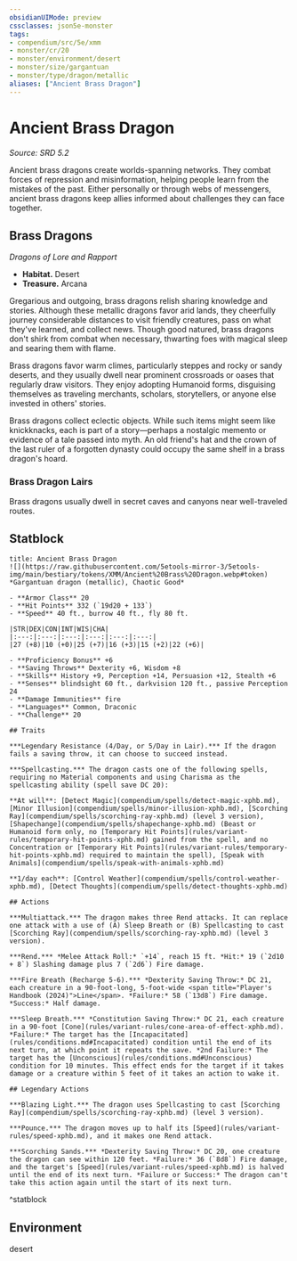 ```yaml
---
obsidianUIMode: preview
cssclasses: json5e-monster
tags:
- compendium/src/5e/xmm
- monster/cr/20
- monster/environment/desert
- monster/size/gargantuan
- monster/type/dragon/metallic
aliases: ["Ancient Brass Dragon"]
---
```

# Ancient Brass Dragon
*Source: SRD 5.2*  

Ancient brass dragons create worlds-spanning networks. They combat forces of repression and misinformation, helping people learn from the mistakes of the past. Either personally or through webs of messengers, ancient brass dragons keep allies informed about challenges they can face together.

## Brass Dragons

*Dragons of Lore and Rapport*

- **Habitat.** Desert  
- **Treasure.** Arcana  

Gregarious and outgoing, brass dragons relish sharing knowledge and stories. Although these metallic dragons favor arid lands, they cheerfully journey considerable distances to visit friendly creatures, pass on what they've learned, and collect news. Though good natured, brass dragons don't shirk from combat when necessary, thwarting foes with magical sleep and searing them with flame.

Brass dragons favor warm climes, particularly steppes and rocky or sandy deserts, and they usually dwell near prominent crossroads or oases that regularly draw visitors. They enjoy adopting Humanoid forms, disguising themselves as traveling merchants, scholars, storytellers, or anyone else invested in others' stories.

Brass dragons collect eclectic objects. While such items might seem like knickknacks, each is part of a story—perhaps a nostalgic memento or evidence of a tale passed into myth. An old friend's hat and the crown of the last ruler of a forgotten dynasty could occupy the same shelf in a brass dragon's hoard.

### Brass Dragon Lairs

Brass dragons usually dwell in secret caves and canyons near well-traveled routes.

## Statblock

```ad-statblock
title: Ancient Brass Dragon
![](https://raw.githubusercontent.com/5etools-mirror-3/5etools-img/main/bestiary/tokens/XMM/Ancient%20Brass%20Dragon.webp#token)
*Gargantuan dragon (metallic), Chaotic Good*

- **Armor Class** 20
- **Hit Points** 332 (`19d20 + 133`)
- **Speed** 40 ft., burrow 40 ft., fly 80 ft.

|STR|DEX|CON|INT|WIS|CHA|
|:---:|:---:|:---:|:---:|:---:|:---:|
|27 (+8)|10 (+0)|25 (+7)|16 (+3)|15 (+2)|22 (+6)|

- **Proficiency Bonus** +6
- **Saving Throws** Dexterity +6, Wisdom +8
- **Skills** History +9, Perception +14, Persuasion +12, Stealth +6
- **Senses** blindsight 60 ft., darkvision 120 ft., passive Perception 24
- **Damage Immunities** fire
- **Languages** Common, Draconic
- **Challenge** 20

## Traits

***Legendary Resistance (4/Day, or 5/Day in Lair).*** If the dragon fails a saving throw, it can choose to succeed instead.

***Spellcasting.*** The dragon casts one of the following spells, requiring no Material components and using Charisma as the spellcasting ability (spell save DC 20):

**At will**: [Detect Magic](compendium/spells/detect-magic-xphb.md), [Minor Illusion](compendium/spells/minor-illusion-xphb.md), [Scorching Ray](compendium/spells/scorching-ray-xphb.md) (level 3 version), [Shapechange](compendium/spells/shapechange-xphb.md) (Beast or Humanoid form only, no [Temporary Hit Points](rules/variant-rules/temporary-hit-points-xphb.md) gained from the spell, and no Concentration or [Temporary Hit Points](rules/variant-rules/temporary-hit-points-xphb.md) required to maintain the spell), [Speak with Animals](compendium/spells/speak-with-animals-xphb.md)

**1/day each**: [Control Weather](compendium/spells/control-weather-xphb.md), [Detect Thoughts](compendium/spells/detect-thoughts-xphb.md)

## Actions

***Multiattack.*** The dragon makes three Rend attacks. It can replace one attack with a use of (A) Sleep Breath or (B) Spellcasting to cast [Scorching Ray](compendium/spells/scorching-ray-xphb.md) (level 3 version).

***Rend.*** *Melee Attack Roll:* `+14`, reach 15 ft. *Hit:* 19 (`2d10 + 8`) Slashing damage plus 7 (`2d6`) Fire damage.

***Fire Breath (Recharge 5-6).*** *Dexterity Saving Throw:* DC 21, each creature in a 90-foot-long, 5-foot-wide <span title="Player's Handbook (2024)">Line</span>. *Failure:* 58 (`13d8`) Fire damage. *Success:* Half damage.

***Sleep Breath.*** *Constitution Saving Throw:* DC 21, each creature in a 90-foot [Cone](rules/variant-rules/cone-area-of-effect-xphb.md). *Failure:* The target has the [Incapacitated](rules/conditions.md#Incapacitated) condition until the end of its next turn, at which point it repeats the save. *2nd Failure:* The target has the [Unconscious](rules/conditions.md#Unconscious) condition for 10 minutes. This effect ends for the target if it takes damage or a creature within 5 feet of it takes an action to wake it.

## Legendary Actions

***Blazing Light.*** The dragon uses Spellcasting to cast [Scorching Ray](compendium/spells/scorching-ray-xphb.md) (level 3 version).

***Pounce.*** The dragon moves up to half its [Speed](rules/variant-rules/speed-xphb.md), and it makes one Rend attack.

***Scorching Sands.*** *Dexterity Saving Throw:* DC 20, one creature the dragon can see within 120 feet. *Failure:* 36 (`8d8`) Fire damage, and the target's [Speed](rules/variant-rules/speed-xphb.md) is halved until the end of its next turn. *Failure or Success:* The dragon can't take this action again until the start of its next turn.
```
^statblock

## Environment

desert